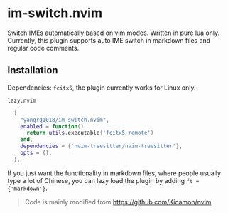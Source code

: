 # im-switch.nvim

Switch IMEs automatically based on vim modes. Written in pure lua only.
Currently, this plugin supports auto IME switch in markdown files and regular code comments.

## Installation

Dependencies: `fcitx5`, the plugin currently works for Linux only.

`lazy.nvim`
```lua
  {
    "yangrq1018/im-switch.nvim",
    enabled = function()
      return utils.executable('fcitx5-remote')
    end,
    dependencies = {'nvim-treesitter/nvim-treesitter'},
    opts = {},
  },
```

If you just want the functionality in markdown files, where people usually type a lot of
Chinese, you can lazy load the plugin by adding `ft = {'markdown'}`.

> Code is mainly modified from https://github.com/Kicamon/nvim
